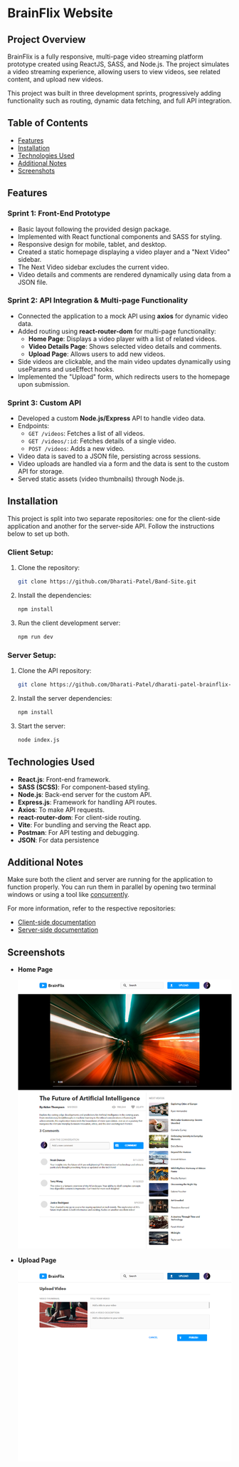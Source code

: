 # BrainFlix Website


## Project Overview

BrainFlix is a fully responsive, multi-page video streaming platform prototype created using ReactJS, SASS, and Node.js. The project simulates a video streaming experience, allowing users to view videos, see related content, and upload new videos.

This project was built in three development sprints, progressively adding functionality such as routing, dynamic data fetching, and full API integration.

## Table of Contents

- [Features](#features)
- [Installation](#installation)
- [Technologies Used](#technologies-used)
- [Additional Notes](#additional-notes)
- [Screenshots](#screenshots)

## Features

### Sprint 1: Front-End Prototype
- Basic layout following the provided design package.
- Implemented with React functional components and SASS for styling.
- Responsive design for mobile, tablet, and desktop.
- Created a static homepage displaying a video player and a "Next Video" sidebar.
- The Next Video sidebar excludes the current video.
- Video details and comments are rendered dynamically using data from a JSON file.

### Sprint 2: API Integration & Multi-page Functionality
- Connected the application to a mock API using **axios** for dynamic video data.
- Added routing using **react-router-dom** for multi-page functionality:
  - **Home Page**: Displays a video player with a list of related videos.
  - **Video Details Page**: Shows selected video details and comments.
  - **Upload Page**: Allows users to add new videos.
- Side videos are clickable, and the main video updates dynamically using useParams and useEffect hooks.
- Implemented the "Upload" form, which redirects users to the homepage upon submission.

### Sprint 3: Custom API
- Developed a custom **Node.js/Express** API to handle video data.
- Endpoints:
  - `GET /videos`: Fetches a list of all videos.
  - `GET /videos/:id`: Fetches details of a single video.
  - `POST /videos`: Adds a new video.
- Video data is saved to a JSON file, persisting across sessions.
- Video uploads are handled via a form and the data is sent to the custom API for storage.
- Served static assets (video thumbnails) through Node.js.


## Installation

This project is split into two separate repositories: one for the client-side application and another for the server-side API. Follow the instructions below to set up both.


### Client Setup:

1. Clone the repository:
    ```bash
    git clone https://github.com/Dharati-Patel/Band-Site.git
    ```

2. Install the dependencies:
    ```bash
    npm install
    ```

3. Run the client development server:
    ```bash
    npm run dev
    ```

### Server Setup:

1. Clone the API repository:
    ```bash
    git clone https://github.com/Dharati-Patel/dharati-patel-brainflix-api.git
    ```

2. Install the server dependencies:
    ```bash
    npm install
    ```

3. Start the server:
    ```bash
    node index.js
    ```

## Technologies Used

- **React.js**: Front-end framework.
- **SASS (SCSS)**: For component-based styling.
- **Node.js**: Back-end server for the custom API.
- **Express.js**: Framework for handling API routes.
- **Axios**: To make API requests.
- **react-router-dom**: For client-side routing.
- **Vite**: For bundling and serving the React app.
- **Postman**: For API testing and debugging.
- **JSON**: For data persistence

## Additional Notes

Make sure both the client and server are running for the application to function properly. You can run them in parallel by opening two terminal windows or using a tool like [concurrently](https://www.npmjs.com/package/concurrently).

For more information, refer to the respective repositories:
- [Client-side documentation](https://github.com/Dharati-Patel/Band-Site.git)
- [Server-side documentation](https://github.com/Dharati-Patel/dharati-patel-brainflix-api.git)


## Screenshots

- **Home Page**

    ![Home Page](./mockup/HomePage.png)

- **Upload Page**

    ![Upload Page](./mockup/UploadPage.png)
